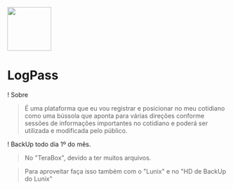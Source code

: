 <img src="https://marcosantonyy.github.io/LogPass/Recursos/Frameworks/LogPass/img/logpass-logo.png" width="100px"> <h1>LogPass</h1>

! Sobre </br>
  > É uma plataforma que eu vou registrar e posicionar no meu cotidiano como uma bússola que aponta para várias direções conforme sessões de informações importantes no cotidiano e poderá ser utilizada e modificada pelo público.

! BackUp todo dia 1º do mês.

 > No "TeraBox", devido a ter muitos arquivos.

 > Para aproveitar faça isso também com o "Lunix" e no "HD de BackUp do Lunix"
